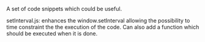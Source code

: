 A set of code snippets which could be useful.

setInterval.js: enhances the window.setInterval allowing the possibility to time constraint the the execution of the code. Can also add a function which should be executed when it is done. 
